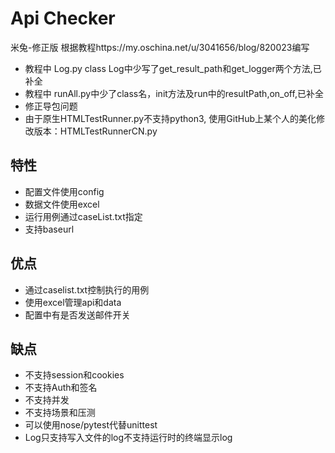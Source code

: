 # Api Checker
米兔-修正版 根据教程https://my.oschina.net/u/3041656/blog/820023编写

* 教程中 Log.py class Log中少写了get_result_path和get_logger两个方法,已补全
* 教程中 runAll.py中少了class名，init方法及run中的resultPath,on_off,已补全
* 修正导包问题
* 由于原生HTMLTestRunner.py不支持python3, 使用GitHub上某个人的美化修改版本：HTMLTestRunnerCN.py

## 特性
- 配置文件使用config
- 数据文件使用excel
- 运行用例通过caseList.txt指定
- 支持baseurl

## 优点
- 通过caselist.txt控制执行的用例
- 使用excel管理api和data
- 配置中有是否发送邮件开关

## 缺点

- 不支持session和cookies
- 不支持Auth和签名
- 不支持并发
- 不支持场景和压测
- 可以使用nose/pytest代替unittest
- Log只支持写入文件的log不支持运行时的终端显示log
